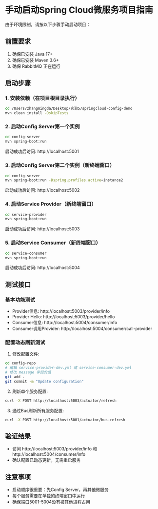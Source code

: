 # 手动启动Spring Cloud微服务项目指南

由于环境限制，请按以下步骤手动启动项目：

## 前置要求
1. 确保已安装 Java 17+
2. 确保已安装 Maven 3.6+
3. 确保 RabbitMQ 正在运行

## 启动步骤

### 1. 安装依赖（在项目根目录执行）
```bash
cd /Users/zhangmingda/Desktop/实验5/springcloud-config-demo
mvn clean install -DskipTests
```

### 2. 启动Config Server第一个实例
```bash
cd config-server
mvn spring-boot:run
```
启动成功后访问: http://localhost:5001

### 3. 启动Config Server第二个实例（新终端窗口）
```bash
cd config-server
mvn spring-boot:run -Dspring.profiles.active=instance2
```
启动成功后访问: http://localhost:5002

### 4. 启动Service Provider（新终端窗口）
```bash
cd service-provider
mvn spring-boot:run
```
启动成功后访问: http://localhost:5003

### 5. 启动Service Consumer（新终端窗口）
```bash
cd service-consumer
mvn spring-boot:run
```
启动成功后访问: http://localhost:5004

## 测试接口

### 基本功能测试
- Provider信息: http://localhost:5003/provider/info
- Provider Hello: http://localhost:5003/provider/hello
- Consumer信息: http://localhost:5004/consumer/info
- Consumer调用Provider: http://localhost:5004/consumer/call-provider

### 配置动态刷新测试

1. 修改配置文件:
```bash
cd config-repo
# 编辑 service-provider-dev.yml 或 service-consumer-dev.yml
# 修改 message 字段的值
git add .
git commit -m "Update configuration"
```

2. 刷新单个服务配置:
```bash
curl -X POST http://localhost:5003/actuator/refresh
```

3. 通过Bus刷新所有服务配置:
```bash
curl -X POST http://localhost:5001/actuator/bus-refresh
```

## 验证结果
- 访问 http://localhost:5003/provider/info 和 http://localhost:5004/consumer/info
- 确认配置已动态更新，无需重启服务

## 注意事项
- 启动顺序很重要：先Config Server，再其他微服务
- 每个服务需要在单独的终端窗口中运行
- 确保端口5001-5004没有被其他进程占用